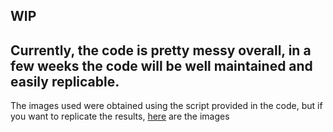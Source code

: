 ## WIP 
## Currently, the code is pretty messy overall, in a few weeks the code will be well maintained and easily replicable.
The images used were obtained using the script provided in the code, but if you want to replicate the results, [here](https://drive.google.com/drive/folders/1K975fHcV-78O9s-0s59GcFgxeEIYC7lm?usp=sharing) are the images
